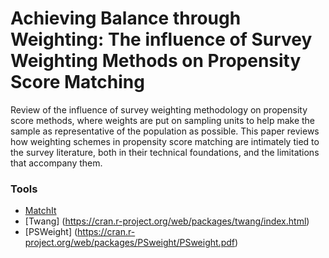 # Achieving Balance through Weighting: The influence of Survey Weighting Methods on Propensity Score Matching

Review of the influence of survey weighting methodology on propensity score methods, where weights are put on sampling units to help make the sample as representative of the population as possible. This paper reviews how weighting schemes in propensity score matching are intimately tied to the survey literature, both in their technical foundations, and the limitations that accompany them.

### Tools 

* [MatchIt](https://cran.r-project.org/web/packages/MatchIt/MatchIt.pdf)
* [Twang] (https://cran.r-project.org/web/packages/twang/index.html)
* [PSWeight] (https://cran.r-project.org/web/packages/PSweight/PSweight.pdf)

